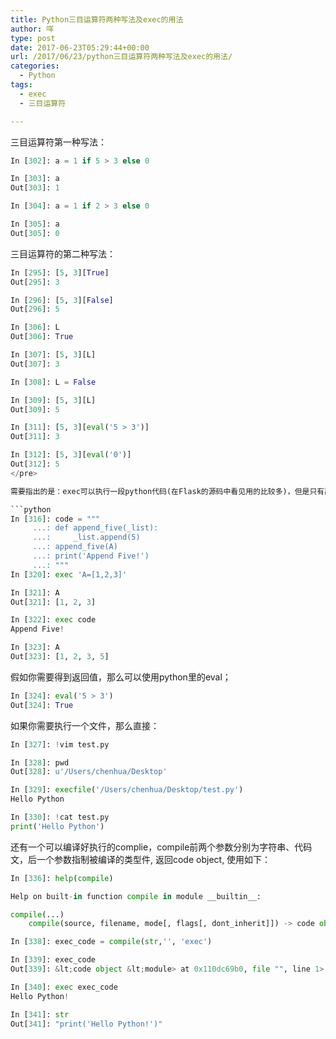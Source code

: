```yaml
---
title: Python三目运算符两种写法及exec的用法
author: 咩
type: post
date: 2017-06-23T05:29:44+00:00
url: /2017/06/23/python三目运算符两种写法及exec的用法/
categories:
  - Python
tags:
  - exec
  - 三目运算符

---
```

三目运算符第一种写法：
```python
In [302]: a = 1 if 5 > 3 else 0

In [303]: a
Out[303]: 1

In [304]: a = 1 if 2 > 3 else 0

In [305]: a
Out[305]: 0
```

三目运算符的第二种写法：

```python
In [295]: [5, 3][True]
Out[295]: 3

In [296]: [5, 3][False]
Out[296]: 5

In [306]: L
Out[306]: True

In [307]: [5, 3][L]
Out[307]: 3

In [308]: L = False

In [309]: [5, 3][L]
Out[309]: 5

In [311]: [5, 3][eval('5 > 3')]
Out[311]: 3

In [312]: [5, 3][eval('0')]
Out[312]: 5
</pre>

需要指出的是：exec可以执行一段python代码(在Flask的源码中看见用的比较多)，但是只有副作用没有返回值；

```python
In [316]: code = """
     ...: def append_five(_list):
     ...:     _list.append(5)
     ...: append_five(A)
     ...: print('Append Five!')
     ...: """
In [320]: exec 'A=[1,2,3]'

In [321]: A
Out[321]: [1, 2, 3]

In [322]: exec code
Append Five!

In [323]: A
Out[323]: [1, 2, 3, 5]
```

假如你需要得到返回值，那么可以使用python里的eval；

```python
In [324]: eval('5 > 3')
Out[324]: True
```

如果你需要执行一个文件，那么直接：

```python
In [327]: !vim test.py

In [328]: pwd
Out[328]: u'/Users/chenhua/Desktop'

In [329]: execfile('/Users/chenhua/Desktop/test.py')
Hello Python

In [330]: !cat test.py
print('Hello Python')
```

还有一个可以编译好执行的complie，compile前两个参数分别为字符串、代码文，后一个参数指制被编译的类型件, 返回code object, 使用如下：

```python
In [336]: help(compile)

Help on built-in function compile in module __builtin__:

compile(...)
    compile(source, filename, mode[, flags[, dont_inherit]]) -> code object

In [338]: exec_code = compile(str,'', 'exec')

In [339]: exec_code
Out[339]: &lt;code object &lt;module> at 0x110dc69b0, file "", line 1>

In [340]: exec exec_code
Hello Python!

In [341]: str
Out[341]: "print('Hello Python!')"
```